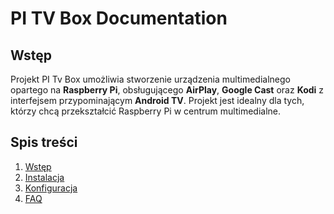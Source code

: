 # PI TV Box Documentation

## Wstęp
Projekt PI Tv Box umożliwia stworzenie urządzenia multimedialnego opartego na **Raspberry Pi**, obsługującego **AirPlay**, **Google Cast** oraz **Kodi** z interfejsem przypominającym **Android TV**. Projekt jest idealny dla tych, którzy chcą przekształcić Raspberry Pi w centrum multimedialne.

## Spis treści
1. [Wstęp](#wstęp)
2. [Instalacja](#instalacja)
3. [Konfiguracja](#konfiguracja)
4. [FAQ](#faq)
